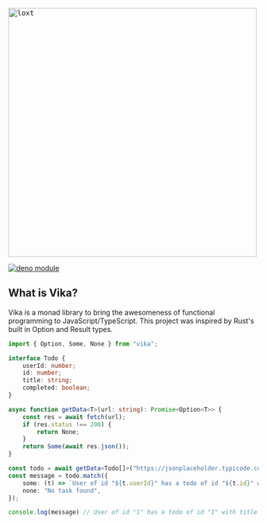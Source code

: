 <kbd><img src="https://i.imgur.com/Aas0yVe.gif" alt="loxt" width="500"/></kbd>

[![deno module](https://shield.deno.dev/x/vika)](https://deno.land/x/vika)

## What is Vika?
Vika is a monad library to bring the awesomeness of functional programming to JavaScript/TypeScript. This project was inspired by Rust's built in Option and Result types.

```ts
import { Option, Some, None } from "vika";

interface Todo {
    userId: number;
    id: number;
    title: string;
    completed: boolean;
}

async function getData<T>(url: string): Promise<Option<T>> {
    const res = await fetch(url);
    if (res.status !== 200) {
        return None;
    }
    return Some(await res.json());
}

const todo = await getData<Todo[]>("https://jsonplaceholder.typicode.com/todos/1");
const message = todo.match({
    some: (t) => `User of id "${t.userId}" has a todo of id "${t.id}" with title "${t.title}" that was ${t.completed ? "" : "not"} completed`,
    none: "No task found",
});

console.log(message) // User of id "1" has a todo of id "1" with title "delectus aut autem" that was not completed
```

